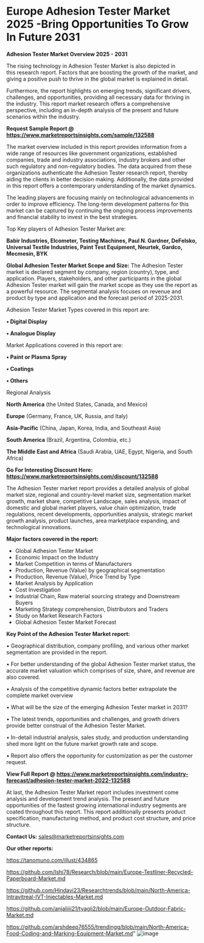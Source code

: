 # Europe Adhesion Tester Market 2025 -Bring Opportunities To Grow In Future 2031

<Strong> Adhesion Tester Market Overview 2025 - 2031</strong>

The rising technology in Adhesion Tester Market is also depicted in this research report. Factors that are boosting the growth of the market, and giving a positive push to thrive in the global market is explained in detail.

Furthermore, the report highlights on emerging trends, significant drivers, challenges, and opportunities, providing all necessary data for thriving in the industry. This report market research offers a comprehensive perspective, including an in-depth analysis of the present and future scenarios within the industry.

<strong>Request Sample Report @ <a href=https://www.marketreportsinsights.com/sample/132588>https://www.marketreportsinsights.com/sample/132588</a></strong>

The market overview included in this report provides information from a wide range of resources like government organizations, established companies, trade and industry associations, industry brokers and other such regulatory and non-regulatory bodies. The data acquired from these organizations authenticate the Adhesion Tester research report, thereby aiding the clients in better decision making. Additionally, the data provided in this report offers a contemporary understanding of the market dynamics.

The leading players are focusing mainly on technological advancements in order to improve efficiency. The long-term development patterns for this market can be captured by continuing the ongoing process improvements and financial stability to invest in the best strategies.

Top Key players of Adhesion Tester Market are:

<strong>Babir Industries, Elcometer, Testing Machines, Paul N. Gardner, DeFelsko, Universal Textile Industries, Paint Test Equipment, Neurtek, Gardco, Mecmesin, BYK</strong>

<strong><b>Global Adhesion Tester Market Scope and Size:</b></strong>
The Adhesion Tester market is declared segment by company, region (country), type, and application. Players, stakeholders, and other participants in the global Adhesion Tester market will gain the market scope as they use the report as a powerful resource. The segmental analysis focuses on revenue and product by type and application and the forecast period of 2025-2031.

Adhesion Tester Market Types covered in this report are:

<strong>• Digital Display

• Analogue Display</strong>

Market Applications covered in this report are:

<strong>• Paint or Plasma Spray

• Coatings

• Others</strong> 

Regional Analysis

<strong>North America</strong> (the United States, Canada, and Mexico)

<strong>Europe</strong> (Germany, France, UK, Russia, and Italy)

<strong>Asia-Pacific</strong> (China, Japan, Korea, India, and Southeast Asia)

<strong>South America</strong> (Brazil, Argentina, Colombia, etc.)

<strong>The Middle East and Africa</strong> (Saudi Arabia, UAE, Egypt, Nigeria, and South Africa)

<strong>Go For Interesting Discount Here: <a href=https://www.marketreportsinsights.com/discount/132588>https://www.marketreportsinsights.com/discount/132588</a></strong>

The Adhesion Tester market report provides a detailed analysis of global market size, regional and country-level market size, segmentation market growth, market share, competitive Landscape, sales analysis, impact of domestic and global market players, value chain optimization, trade regulations, recent developments, opportunities analysis, strategic market growth analysis, product launches, area marketplace expanding, and technological innovations.

<strong><b>Major factors covered in the report:</b></strong>
<ul>
  <li>Global Adhesion Tester Market </li>
  <li>Economic Impact on the Industry</li>
  <li>Market Competition in terms of Manufacturers</li>
  <li>Production, Revenue (Value) by geographical segmentation</li>
  <li>Production, Revenue (Value), Price Trend by Type</li>
  <li>Market Analysis by Application</li>
  <li>Cost Investigation</li>
  <li>Industrial Chain, Raw material sourcing strategy and Downstream Buyers</li>
  <li>Marketing Strategy comprehension, Distributors and Traders</li>
  <li>Study on Market Research Factors</li>
  <li>Global Adhesion Tester Market Forecast</li>
</ul>

<strong><b>Key Point of the Adhesion Tester Market report:</b></strong>

• Geographical distribution, company profiling, and various other market segmentation are provided in the report.

• For better understanding of the global Adhesion Tester market status, the accurate market valuation which comprises of size, share, and revenue are also covered.

• Analysis of the competitive dynamic factors better extrapolate the complete market overview

• What will be the size of the emerging Adhesion Tester market in 2031?

• The latest trends, opportunities and challenges, and growth drivers provide better construal of the Adhesion Tester Market.

• In-detail industrial analysis, sales study, and production understanding shed more light on the future market growth rate and scope.

• Report also offers the opportunity for customization as per the customer request.

<strong><b>View Full Report @ <a href=https://www.marketreportsinsights.com/industry-forecast/adhesion-tester-market-2022-132588>https://www.marketreportsinsights.com/industry-forecast/adhesion-tester-market-2022-132588</a></b></strong>


At last, the Adhesion Tester Market report includes investment come analysis and development trend analysis. The present and future opportunities of the fastest growing international industry segments are coated throughout this report. This report additionally presents product specification, manufacturing method, and product cost structure, and price structure.

<strong>Contact Us:</strong>
sales@marketreportsinsights.com

<strong>Our other reports:</strong>

<a href=https://tanomuno.com/illust/434865>https://tanomuno.com/illust/434865</a>

<a href=https://github.com/Ishi78/Research/blob/main/Europe-Testliner-Recycled-Paperboard-Market.md>https://github.com/Ishi78/Research/blob/main/Europe-Testliner-Recycled-Paperboard-Market.md</a>

<a href=https://github.com/Hindavi23/Researchtrends/blob/main/North-America-Intravitreal-IVT-Injectables-Market.md>https://github.com/Hindavi23/Researchtrends/blob/main/North-America-Intravitreal-IVT-Injectables-Market.md</a>

<a href=https://github.com/anjaliiii21/tyagii2/blob/main/Europe-Outdoor-Fabric-Market.md>https://github.com/anjaliiii21/tyagii2/blob/main/Europe-Outdoor-Fabric-Market.md</a>

<a href=https://github.com/arshdeep76555/trendingg/blob/main/North-America-Food-Coding-and-Marking-Equipment-Market.md>https://github.com/arshdeep76555/trendingg/blob/main/North-America-Food-Coding-and-Marking-Equipment-Market.md</a>"
![image](https://github.com/user-attachments/assets/354a71dd-c6f1-4b00-afb8-f531134e2bd0)
